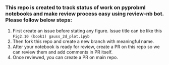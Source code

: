 ### This repo is created to track status of work on pyprobml notebooks and make review process easy using review-nb bot. Please follow below steps:

1. First create an issue before stating any figure. Issue title can be like this `Fig2.10 (book1) gauss_2d_plot.ipyb`
2. Then fork this repo and create a new branch with meaningful name.
3. After your notebook is ready for review, create a PR on this repo so we can review them and add comments in PR itself.
4. Once reviewed, you can create a PR on main repo.
